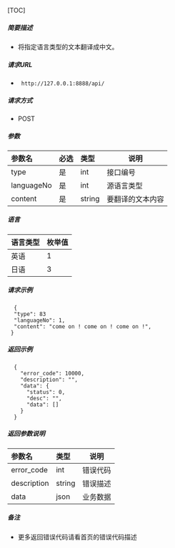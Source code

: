 [TOC]

##### 简要描述

- 将指定语言类型的文本翻译成中文。

##### 请求URL

- ` http://127.0.0.1:8888/api/`

##### 请求方式

- POST

##### 参数

| 参数名        | 必选 | 类型     | 说明       |
|:-----------|:---|:-------|----------|
| type       | 是  | int    | 接口编号     |
| languageNo | 是  | int    | 源语言类型    |
| content    | 是  | string | 要翻译的文本内容 |

##### 语言

| 语言类型 | 枚举值 |
|:-----|:----|
| 英语   | 1   |
| 日语   | 3   |

##### 请求示例

```
  {
  "type": 83
  "languageNo": 1,
  "content": "come on ! come on ! come on !",
 }
```

##### 返回示例

``` 
  {
    "error_code": 10000,
    "description": "",
    "data": {
      "status": 0,
      "desc": "",
      "data": []
    }
  }
```

##### 返回参数说明

| 参数名         | 类型     | 说明   |
|:------------|:-------|------|
| error_code  | int    | 错误代码 |
| description | string | 错误描述 |
| data        | json   | 业务数据 |

##### 备注

- 更多返回错误代码请看首页的错误代码描述







